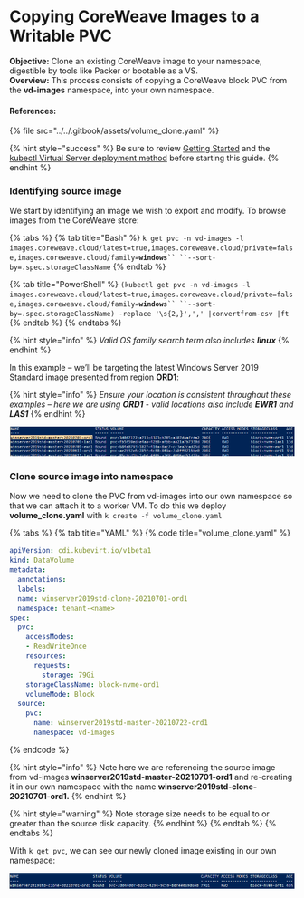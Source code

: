 # Copying CoreWeave Images to a Writable PVC

**Objective:** Clone an existing CoreWeave image to your namespace, digestible by tools like Packer or bootable as a VS.\
**Overview:** This process consists of copying a CoreWeave block PVC from the **vd-images** namespace, into your own namespace.

#### References:

{% file src="../../.gitbook/assets/volume_clone.yaml" %}

{% hint style="success" %}
Be sure to review [Getting Started](../../coreweave-kubernetes/getting-started.md#obtain-access-credentials) and the [kubectl Virtual Server deployment method](../../docs/virtual-servers/deployment-methods/kubectl.md#deploying-a-virtual-server) before starting this guide.
{% endhint %}

### Identifying source image

We start by identifying an image we wish to export and modify. To browse images from the CoreWeave store:

{% tabs %}
{% tab title="Bash" %}
`k get pvc -n vd-images -l images.coreweave.cloud/latest=true,images.coreweave.cloud/private=false,images.coreweave.cloud/family=`**`windows`**` `` ``--sort-by=.spec.storageClassName `
{% endtab %}

{% tab title="PowerShell" %}
`(kubectl get pvc -n vd-images -l images.coreweave.cloud/latest=true,images.coreweave.cloud/private=false,images.coreweave.cloud/family=`**`windows`**` `` ``--sort-by=.spec.storageClassName) -replace '\s{2,}',',' |convertfrom-csv |ft `
{% endtab %}
{% endtabs %}

{% hint style="info" %}
_Valid OS family search term also includes **linux**_
{% endhint %}

In this example – we’ll be targeting the latest Windows Server 2019 Standard image presented from region **ORD1**:

{% hint style="info" %}
_Ensure your location is consistent throughout these examples – here we are using **ORD1** - valid locations also include **EWR1** and **LAS1**_
{% endhint %}

![](../../.gitbook/assets/0.png)

### Clone source image into namespace

Now we need to clone the PVC from vd-images into our own namespace so that we can attach it to a worker VM. To do this we deploy **volume\_clone.yaml** with `k create -f volume_clone.yaml`

{% tabs %}
{% tab title="YAML" %}
{% code title="volume_clone.yaml" %}
```yaml
apiVersion: cdi.kubevirt.io/v1beta1
kind: DataVolume
metadata:
  annotations:
  labels:
  name: winserver2019std-clone-20210701-ord1
  namespace: tenant-<name>
spec:
  pvc:
    accessModes:
    - ReadWriteOnce
    resources:
      requests:
        storage: 79Gi
    storageClassName: block-nvme-ord1
    volumeMode: Block
  source:
    pvc:
      name: winserver2019std-master-20210722-ord1
      namespace: vd-images
```
{% endcode %}

{% hint style="info" %}
Note here we are referencing the source image from vd-images **winserver2019std-master-20210701-ord1** and re-creating it in our own namespace with the name **winserver2019std-clone-20210701-ord1.**
{% endhint %}

{% hint style="warning" %}
Note storage size needs to be equal to or greater than the source disk capacity.
{% endhint %}
{% endtab %}
{% endtabs %}

With `k get pvc`, we can see our newly cloned image existing in our own namespace:

![](../../.gitbook/assets/2.png)
